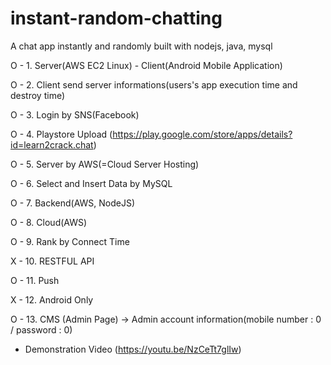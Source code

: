 # instant-random-chatting

A chat app instantly and randomly built with nodejs, java, mysql


O - 1. Server(AWS EC2 Linux) - Client(Android Mobile Application)

O - 2. Client send server informations(users's app execution time and destroy time)

O - 3. Login by SNS(Facebook)

O - 4. Playstore Upload (https://play.google.com/store/apps/details?id=learn2crack.chat)

O - 5. Server by AWS(=Cloud Server Hosting)

O - 6. Select and Insert Data by MySQL

O - 7. Backend(AWS, NodeJS)




O - 8. Cloud(AWS)

O - 9. Rank by Connect Time

X - 10. RESTFUL API

O - 11. Push 

X - 12. Android Only

O - 13. CMS (Admin Page) -> Admin account information(mobile number : 0 / password : 0)


+ Demonstration Video
(https://youtu.be/NzCeTt7glIw)
